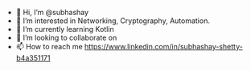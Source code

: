 - 👋 Hi, I’m @subhashay
- 👀 I’m interested in Networking, Cryptography, Automation.
- 🌱 I’m currently learning Kotlin
- 💞️ I’m looking to collaborate on 
- 📫 How to reach me https://www.linkedin.com/in/subhashay-shetty-b4a351171

<!---
subhashay/subhashay is a ✨ special ✨ repository because its `README.md` (this file) appears on your GitHub profile.
You can click the Preview link to take a look at your changes.
--->
